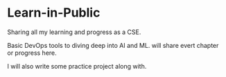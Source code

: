 # Learn-in-Public
Sharing all my learning and progress as a CSE.

Basic DevOps tools to diving deep into AI and ML. 
will share evert chapter or progress here.

I will also write some practice project along with.

